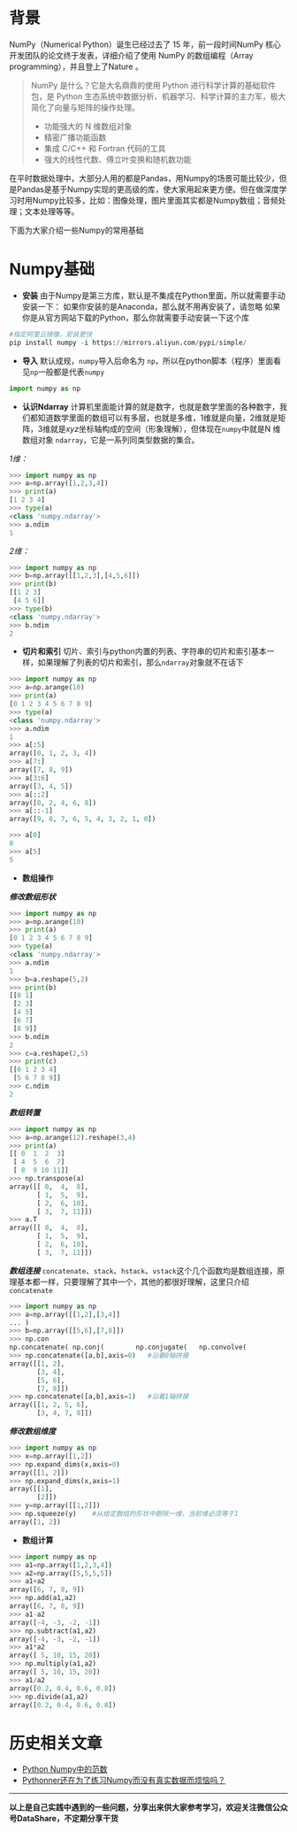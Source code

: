 # 背景
NumPy（Numerical Python）诞生已经过去了 15 年，前一段时间NumPy 核心开发团队的论文终于发表，详细介绍了使用 NumPy 的数组编程（Array programming），并且登上了Nature 。

>NumPy 是什么？它是大名鼎鼎的使用 Python 进行科学计算的基础软件包，是 Python 生态系统中数据分析、机器学习、科学计算的主力军，极大简化了向量与矩阵的操作处理。
>- 功能强大的 N 维数组对象
>- 精密广播功能函数
>- 集成 C/C++ 和 Fortran 代码的工具
>- 强大的线性代数、傅立叶变换和随机数功能

在平时数据处理中，大部分人用的都是Pandas，用Numpy的场景可能比较少，但是Pandas是基于Numpy实现的更高级的库，使大家用起来更方便。但在做深度学习时用Numpy比较多，比如：图像处理，图片里面其实都是Numpy数组；音频处理；文本处理等等。

下面为大家介绍一些Numpy的常用基础
# Numpy基础
- **安装**
由于Numpy是第三方库，默认是不集成在Python里面，所以就需要手动安装一下：
如果你安装的是Anaconda，那么就不用再安装了，请忽略
如果你是从官方网站下载的Python，那么你就需要手动安装一下这个库
```python
#指定阿里云镜像，安装更快
pip install numpy -i https://mirrors.aliyun.com/pypi/simple/   
```

- **导入**
默认成规，`numpy`导入后命名为 `np`，所以在python脚本（程序）里面看见`np`一般都是代表`numpy`
```python
import numpy as np   
```
- **认识Ndarray**
计算机里面能计算的就是数字，也就是数学里面的各种数字，我们都知道数学里面的数组可以有多层，也就是多维，1维就是向量，2维就是矩阵，3维就是$x y z$坐标轴构成的空间（形象理解），但体现在`numpy`中就是N 维数组对象 `ndarray`，它是一系列同类型数据的集合。

*1维：*
```python
>>> import numpy as np
>>> a=np.array([1,2,3,4])
>>> print(a)
[1 2 3 4]
>>> type(a)
<class 'numpy.ndarray'>
>>> a.ndim
1
```
*2维：*
```python
>>> import numpy as np
>>> b=np.array([[1,2,3],[4,5,6]])
>>> print(b)
[[1 2 3]
 [4 5 6]]
>>> type(b)
<class 'numpy.ndarray'>
>>> b.ndim
2
```
- **切片和索引**
切片、索引与python内置的列表、字符串的切片和索引基本一样，如果理解了列表的切片和索引，那么`ndarray`对象就不在话下
```python
>>> import numpy as np
>>> a=np.arange(10)
>>> print(a)
[0 1 2 3 4 5 6 7 8 9]
>>> type(a)
<class 'numpy.ndarray'>
>>> a.ndim
1
>>> a[:5]
array([0, 1, 2, 3, 4])
>>> a[7:]
array([7, 8, 9])
>>> a[3:6]
array([3, 4, 5])
>>> a[::2]
array([0, 2, 4, 6, 8])
>>> a[::-1]
array([9, 8, 7, 6, 5, 4, 3, 2, 1, 0])

>>> a[0]
0
>>> a[5]
5
```
- **数组操作**

***修改数组形状***
```python
>>> import numpy as np
>>> a=np.arange(10)
>>> print(a)
[0 1 2 3 4 5 6 7 8 9]
>>> type(a)
<class 'numpy.ndarray'>
>>> a.ndim
1
>>> b=a.reshape(5,2)
>>> print(b)
[[0 1]
 [2 3]
 [4 5]
 [6 7]
 [8 9]]
>>> b.ndim
2
>>> c=a.reshape(2,5)
>>> print(c)
[[0 1 2 3 4]
 [5 6 7 8 9]]
>>> c.ndim
2
```
***数组转置***
```python
>>> import numpy as np
>>> a=np.arange(12).reshape(3,4)
>>> print(a)
[[ 0  1  2  3]
 [ 4  5  6  7]
 [ 8  9 10 11]]
>>> np.transpose(a)
array([[ 0,  4,  8],
       [ 1,  5,  9],
       [ 2,  6, 10],
       [ 3,  7, 11]])
>>> a.T
array([[ 0,  4,  8],
       [ 1,  5,  9],
       [ 2,  6, 10],
       [ 3,  7, 11]])
```
***数组连接***
`concatenate`、`stack`、`hstack`、`vstack`这个几个函数均是数组连接，原理基本都一样，只要理解了其中一个，其他的都很好理解，这里只介绍`concatenate`
```python
>>> import numpy as np
>>> a=np.array([[1,2],[3,4]]
... )
>>> b=np.array([[5,6],[7,8]])
>>> np.con
np.concatenate( np.conj(        np.conjugate(   np.convolve(
>>> np.concatenate([a,b],axis=0)   #沿着0轴拼接
array([[1, 2],
       [3, 4],
       [5, 6],
       [7, 8]])
>>> np.concatenate([a,b],axis=1)   #沿着1轴拼接
array([[1, 2, 5, 6],
       [3, 4, 7, 8]])
```
***修改数组维度***
```python
>>> import numpy as np
>>> x=np.array([1,2])
>>> np.expand_dims(x,axis=0)
array([[1, 2]])
>>> np.expand_dims(x,axis=1)
array([[1],
       [2]])
>>> y=np.array([[1,2]])
>>> np.squeeze(y)    #从给定数组的形状中删除一维，当前维必须等于1
array([1, 2])
```
- **数组计算**
```python
>>> import numpy as np
>>> a1=np.array([1,2,3,4])
>>> a2=np.array([5,5,5,5])
>>> a1+a2
array([6, 7, 8, 9])
>>> np.add(a1,a2)
array([6, 7, 8, 9])
>>> a1-a2
array([-4, -3, -2, -1])
>>> np.subtract(a1,a2)
array([-4, -3, -2, -1])
>>> a1*a2
array([ 5, 10, 15, 20])
>>> np.multiply(a1,a2)
array([ 5, 10, 15, 20])
>>> a1/a2
array([0.2, 0.4, 0.6, 0.8])
>>> np.divide(a1,a2)
array([0.2, 0.4, 0.6, 0.8])
```
# 历史相关文章
- [Python Numpy中的范数](/Python数据处理/Python--Numpy中的范数.md)
- [Pythonner还在为了练习Numpy而没有真实数据而烦恼吗？](/Python数据处理/Pythonner还在为了练习Numpy而没有真实数据而烦恼吗？.md)
**************************************************************************
**以上是自己实践中遇到的一些问题，分享出来供大家参考学习，欢迎关注微信公众号DataShare，不定期分享干货**


<script 
	src="https://utteranc.es/client.js"
	repo="DataShare-duo/datashare_issues"
	issue-term="NumPy论文都已经登上了Nature，Pythoneer会用了吗？"
	theme="github-light"
	crossorigin="anonymous"
	async
	>
</script>

